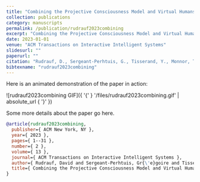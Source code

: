 ```yaml
---
title: "Combining the Projective Consciousness Model and Virtual Humans for immersive psychological research: A proof-of-concept simulating a ToM assessment"
collection: publications
category: manuscripts
permalink: /publication/rudrauf2023combining
excerpt: "Combining the Projective Consciousness Model and Virtual Humans for immersive psychological research: A proof-of-concept simulating a ToM assessment"
date: 2023-01-01
venue: "ACM Transactions on Interactive Intelligent Systems"
slidesurl: ""
paperurl: ""
citation: "Rudrauf, D., Sergeant-Perhtuis, G., Tisserand, Y., Monnor, T., De Gevigney, V. & Belli, O. (2023). "Combining the Projective Consciousness Model and Virtual Humans for immersive psychological research: A proof-of-concept simulating a ToM assessment." ACM Transactions on Interactive Intelligent Systems, 13(2). 1--31."
bibtexname: "rudrauf2023combining"
---
```


Here is an animated demonstration of the paper in action:

![rudrauf2023combining GIF]({ '{' } '/files/rudrauf2023combining.gif' | absolute_url { '}' })

Some more details about the paper go here.

```bibtex
@article{rudrauf2023combining,
  publisher={ ACM New York, NY },
  year={ 2023 },
  pages={ 1--31 },
  number={ 2 },
  volume={ 13 },
  journal={ ACM Transactions on Interactive Intelligent Systems },
  author={ Rudrauf, David and Sergeant-Perhtuis, Gr{\'e}goire and Tisserand, Yvain and Monnor, Teerawat and De Gevigney, V and Belli, Olivier },
  title={ Combining the Projective Consciousness Model and Virtual Humans for immersive psychological research: A proof-of-concept simulating a ToM assessment },
}
```

